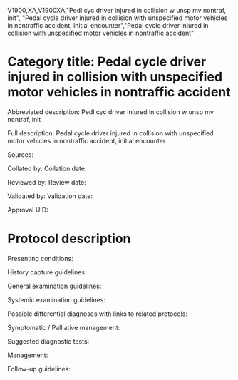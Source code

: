 V1900,XA,V1900XA,"Pedl cyc driver injured in collision w unsp mv nontraf, init", "Pedal cycle driver injured in collision with unspecified motor vehicles in nontraffic accident, initial encounter","Pedal cycle driver injured in collision with unspecified motor vehicles in nontraffic accident"
# Category title: Pedal cycle driver injured in collision with unspecified motor vehicles in nontraffic accident

Abbreviated description: Pedl cyc driver injured in collision w unsp mv nontraf, init

Full description: Pedal cycle driver injured in collision with unspecified motor vehicles in nontraffic accident, initial encounter

Sources:

Collated by:
Collation date:

Reviewed by:
Review date:

Validated by:
Validation date:

Approval UID:

# Protocol description

Presenting conditions:

History capture guidelines:

General examination guidelines:

Systemic examination guidelines:

Possible differential diagnoses with links to related protocols:

Symptomatic / Palliative management:

Suggested diagnostic tests:

Management:

Follow-up guidelines:

